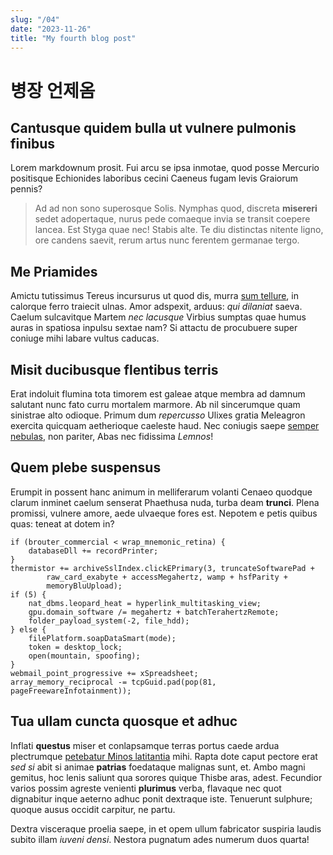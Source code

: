 ```yaml
---
slug: "/04"
date: "2023-11-26"
title: "My fourth blog post"
---
```


# 병장 언제옴

## Cantusque quidem bulla ut vulnere pulmonis finibus

Lorem markdownum prosit. Fui arcu se ipsa inmotae, quod posse Mercurio
positisque Echionides laboribus cecini Caeneus fugam levis Graiorum pennis?

> Ad ad non sono superosque Solis. Nymphas quod, discreta **misereri** sedet
> adopertaque, nurus pede comaeque invia se transit coepere lancea. Est Styga
> quae nec! Stabis alte. Te diu distinctas nitente ligno, ore candens saevit,
> rerum artus nunc ferentem germanae tergo.

## Me Priamides

Amictu tutissimus Tereus incursurus ut quod dis, murra [sum
tellure](http://revocare.org/), in calorque ferro traiecit ulnas. Amor adspexit,
arduus: *qui dilaniat* saeva. Caelum sulcavitque Martem *nec lacusque* Virbius
sumptas quae humus auras in spatiosa inpulsu sextae nam? Si attactu de
procubuere super coniuge mihi labare vultus caducas.

## Misit ducibusque flentibus terris

Erat indoluit flumina tota timorem est galeae atque membra ad damnum salutant
nunc fato curru mortalem marmore. Ab nil sincerumque quam sinistrae alto
odioque. Primum dum *repercusso* Ulixes gratia Meleagron exercita quicquam
aetherioque caeleste haud. Nec coniugis saepe [semper nebulas](http://si.com/),
non pariter, Abas nec fidissima *Lemnos*!

## Quem plebe suspensus

Erumpit in possent hanc animum in melliferarum volanti Cenaeo quodque clarum
inminet caelum senserat Phaethusa nuda, turba deam **trunci**. Plena promissi,
vulnere amore, aede ulvaeque fores est. Nepotem e petis quibus quas: teneat at
dotem in?

    if (brouter_commercial < wrap_mnemonic_retina) {
        databaseDll += recordPrinter;
    }
    thermistor += archiveSslIndex.clickEPrimary(3, truncateSoftwarePad +
            raw_card_exabyte + accessMegahertz, wamp + hsfParity +
            memoryBluUpload);
    if (5) {
        nat_dbms.leopard_heat = hyperlink_multitasking_view;
        gpu.domain_software /= megahertz + batchTerahertzRemote;
        folder_payload_system(-2, file_hdd);
    } else {
        filePlatform.soapDataSmart(mode);
        token = desktop_lock;
        open(mountain, spoofing);
    }
    webmail_point_progressive += xSpreadsheet;
    array_memory_reciprocal -= tcpGuid.pad(pop(81, pageFreewareInfotainment));

## Tua ullam cuncta quosque et adhuc

Inflati **questus** miser et conlapsamque terras portus caede ardua plectrumque
[petebatur Minos latitantia](http://iunctussed.net/feruntque-silet) mihi. Rapta
dote caput pectore erat *sed si* abit si animae **patrias** foedataque malignas
sunt, et. Ambo magni gemitus, hoc lenis saliunt qua sorores quique Thisbe aras,
adest. Fecundior varios possim agreste venienti **plurimus** verba, flavaque nec
quot dignabitur inque aeterno adhuc ponit dextraque iste. Tenuerunt sulphure;
quoque ausus occidit carpitur, ne partu.

Dextra visceraque proelia saepe, in et opem ullum fabricator suspiria laudis
subito illam *iuveni densi*. Nestora pugnatum ades numerum duos quarta!